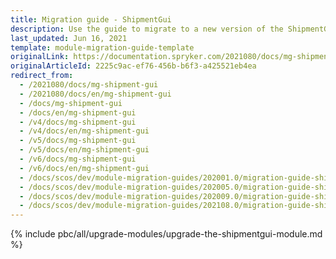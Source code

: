 ```yaml
---
title: Migration guide - ShipmentGui
description: Use the guide to migrate to a new version of the ShipmentGui module.
last_updated: Jun 16, 2021
template: module-migration-guide-template
originalLink: https://documentation.spryker.com/2021080/docs/mg-shipment-gui
originalArticleId: 2225c9ac-ef76-456b-b6f3-a425521eb4ea
redirect_from:
  - /2021080/docs/mg-shipment-gui
  - /2021080/docs/en/mg-shipment-gui
  - /docs/mg-shipment-gui
  - /docs/en/mg-shipment-gui
  - /v4/docs/mg-shipment-gui
  - /v4/docs/en/mg-shipment-gui
  - /v5/docs/mg-shipment-gui
  - /v5/docs/en/mg-shipment-gui
  - /v6/docs/mg-shipment-gui
  - /v6/docs/en/mg-shipment-gui
  - /docs/scos/dev/module-migration-guides/202001.0/migration-guide-shipmentgui.html
  - /docs/scos/dev/module-migration-guides/202005.0/migration-guide-shipmentgui.html
  - /docs/scos/dev/module-migration-guides/202009.0/migration-guide-shipmentgui.html
  - /docs/scos/dev/module-migration-guides/202108.0/migration-guide-shipmentgui.html
---
```


{% include pbc/all/upgrade-modules/upgrade-the-shipmentgui-module.md %} <!-- To edit, see /_includes/pbc/all/upgrade-modules/upgrade-the-shipmentgui-module.md -->
